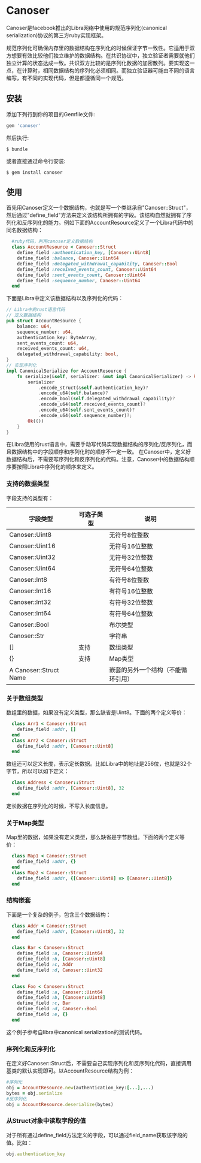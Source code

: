 # Canoser


Canoser是facebook推出的Libra网络中使用的规范序列化(canonical serialization)协议的第三方ruby实现框架。

规范序列化可确保内存里的数据结构在序列化的时候保证字节一致性。它适用于双方想要有效比较他们独立维护的数据结构。在共识协议中，独立验证者需要就他们独立计算的状态达成一致。共识双方比较的是序列化数据的加密散列。要实现这一点，在计算时，相同数据结构的序列化必须相同。而独立验证器可能由不同的语言编写，有不同的实现代码，但是都遵循同一个规范。


## 安装

添加下列行到你的项目的Gemfile文件:

```ruby
gem 'canoser'
```

然后执行:

    $ bundle

或者直接通过命令行安装:

    $ gem install canoser

## 使用

首先用Canoser定义一个数据结构，也就是写一个类继承自"Canoser::Struct"，然后通过"define_field"方法来定义该结构所拥有的字段。该结构自然就拥有了序列化和反序列化的能力。例如下面的AccountResource定义了一个Libra代码中的同名数据结构：
```ruby
  #ruby代码，利用canoser定义数据结构
  class AccountResource < Canoser::Struct
  	define_field :authentication_key, [Canoser::Uint8]
  	define_field :balance, Canoser::Uint64
  	define_field :delegated_withdrawal_capability, Canoser::Bool
  	define_field :received_events_count, Canoser::Uint64
  	define_field :sent_events_count, Canoser::Uint64
  	define_field :sequence_number, Canoser::Uint64
  end
```

下面是Libra中定义该数据结构以及序列化的代码：
```rust
// Libra中的rust语言代码
// 定义数据结构
pub struct AccountResource {
    balance: u64,
    sequence_number: u64,
    authentication_key: ByteArray,
    sent_events_count: u64,
    received_events_count: u64,
    delegated_withdrawal_capability: bool,
}
// 实现序列化
impl CanonicalSerialize for AccountResource {
    fn serialize(&self, serializer: &mut impl CanonicalSerializer) -> Result<()> {
        serializer
            .encode_struct(&self.authentication_key)?
            .encode_u64(self.balance)?
            .encode_bool(self.delegated_withdrawal_capability)?
            .encode_u64(self.received_events_count)?
            .encode_u64(self.sent_events_count)?
            .encode_u64(self.sequence_number)?;
        Ok(())
    }
}
```
在Libra使用的rust语言中，需要手动写代码实现数据结构的序列化/反序列化，而且数据结构中的字段顺序和序列化时的顺序不一定一致。
在Canoser中，定义好数据结构后，不需要写序列化和反序列化的代码。注意，Canoser中的数据结构顺序要按照Libra中序列化的顺序来定义。

### 支持的数据类型

字段支持的类型有：

| 字段类型 | 可选子类型 | 说明 |
| ------ | ------ | ------ |
| Canoser::Uint8 |  | 无符号8位整数 |
| Canoser::Uint16 |  | 无符号16位整数 |
| Canoser::Uint32 |  | 无符号32位整数 |
| Canoser::Uint64 |  | 无符号64位整数 |
| Canoser::Int8 |  | 有符号8位整数 |
| Canoser::Int16 |  | 有符号16位整数 |
| Canoser::Int32 |  | 有符号32位整数 |
| Canoser::Int64 |  | 有符号64位整数 |
| Canoser::Bool |  | 布尔类型 |
| Canoser::Str |  | 字符串 |
| [] | 支持 | 数组类型 |
| {} | 支持 |  Map类型 |
| A Canoser::Struct Name |  | 嵌套的另外一个结构（不能循环引用） |

### 关于数组类型
数组里的数据，如果没有定义类型，那么缺省是Uint8。下面的两个定义等价：
```ruby
  class Arr1 < Canoser::Struct
    define_field :addr, []
  end
  class Arr2 < Canoser::Struct
    define_field :addr, [Canoser::Uint8]
  end  
```  
数组还可以定义长度，表示定长数据。比如Libra中的地址是256位，也就是32个字节，所以可以如下定义：
```ruby
  class Address < Canoser::Struct
    define_field :addr, [Canoser::Uint8], 32
  end  
```  
定长数据在序列化的时候，不写入长度信息。

### 关于Map类型
Map里的数据，如果没有定义类型，那么缺省是字节数组。下面的两个定义等价：
```ruby
  class Map1 < Canoser::Struct
    define_field :addr, {}
  end
  class Map2 < Canoser::Struct
    define_field :addr, {[Canoser::Uint8] => [Canoser::Uint8]}
  end  
```  

### 结构嵌套
下面是一个复杂的例子，包含三个数据结构：
```ruby
  class Addr < Canoser::Struct
    define_field :addr, [Canoser::Uint8], 32
  end

  class Bar < Canoser::Struct
    define_field :a, Canoser::Uint64
    define_field :b, [Canoser::Uint8]
    define_field :c, Addr
    define_field :d, Canoser::Uint32
  end

  class Foo < Canoser::Struct
    define_field :a, Canoser::Uint64
    define_field :b, [Canoser::Uint8]
    define_field :c, Bar
    define_field :d, Canoser::Bool
    define_field :e, {}
  end
```
这个例子参考自libra中canonical serialization的测试代码。

### 序列化和反序列化
在定义好Canoser::Struct后，不需要自己实现序列化和反序列化代码，直接调用基类的默认实现即可。以AccountResource结构为例：
```ruby
#序列化
obj = AccountResource.new(authentication_key:[...],...)
bytes = obj.serialize
#反序列化
obj = AccountResource.deserialize(bytes)
```
### 从Struct对象中读取字段的值
对于所有通过define_field方法定义的字段，可以通过field_name获取该字段的值。比如：

```ruby
obj.authentication_key
```


